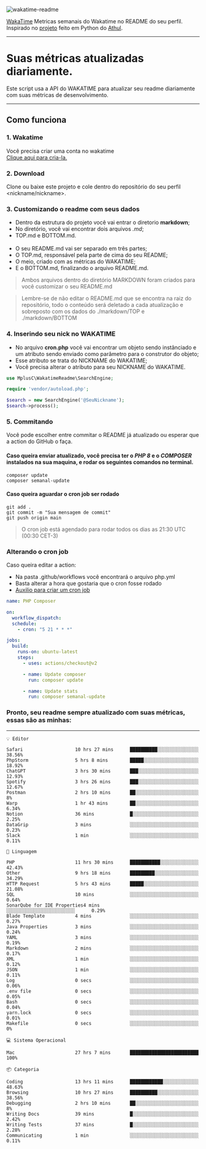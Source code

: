 ![wakatime-readme](https://socialify.git.ci/bymatheus/wakatime-readme/image?description=1&descriptionEditable=M%C3%A9tricas%20semanais%20do%20Wakatime%20no%20seu%20README%20de%20perfil.&font=KoHo&forks=1&language=1&owner=1&pattern=Signal&stargazers=1&theme=Dark)

[WakaTime](https://wakatime.com) Metricas semanais do Wakatime no README do seu perfil. <br>
Inspirado no [projeto](https://github.com/athul/waka-readme) feito em Python do [Athul](https://github.com/athul).
___

# Suas métricas atualizadas diariamente.
Este script usa a API do WAKATIME para atualizar seu readme diariamente com suas métricas de desenvolvimento.

___

## Como funciona

### 1. Wakatime
Você precisa criar uma conta no wakatime <br>
[Clique aqui para cria-la.](https://wakatime.com) 

### 2. Download
Clone ou baixe este projeto e cole dentro do repositório do seu perfil <nickname/nickname>.

### 3. Customizando o readme com seus dados
- Dentro da estrutura do projeto você vai entrar o diretorio **markdown**;  
- No diretório, você vai encontrar dois arquivos *.md*;
- TOP.md e BOTTOM.md.
<br><br>
- O seu README.md vai ser separado em três partes; 
- O TOP.md, responsável pela parte de cima do seu README;
- O meio, criado com as métricas do WAKATIME;
- E o BOTTOM.md, finalizando o arquivo README.md.<br>

> Ambos arquivos dentro do diretório MARKDOWN foram criados para você customizar o seu README.md

> Lembre-se de não editar o README.md que se encontra na raiz do repositório, todo o conteúdo será deletado a cada atualização e sobreposto com os dados do ./markdown/TOP e ./markdown/BOTTOM

### 4. Inserindo seu nick no WAKATIME
- No arquivo **cron.php** você vai encontrar um objeto sendo instânciado e um atributo sendo enviado como parâmetro para o construtor do objeto;
- Esse atributo se trata do NICKNAME do WAKATIME;
- Você precisa alterar o atributo para seu NICKNAME do WAKATIME.

```php
use MplusC\WakatimeReadme\SearchEngine;

require 'vendor/autoload.php';

$search = new SearchEngine('@SeuNickname');
$search->process();
```

### 5. Commitando
Você pode escolher entre commitar o README já atualizado ou esperar que a action do GitHub o faça. <br>

#### Caso queira enviar atualizado, você precisa ter o *PHP 8* e o *COMPOSER* instalados na sua maquina, e rodar os seguintes comandos no terminal.
```composer
composer update
composer semanal-update 
```

#### Caso queira aguardar o cron job ser rodado 
```git 
git add .
git commit -m "Sua mensagem de commit"
git push origin main
```

>O cron job está agendado para rodar todos os dias as 21:30 UTC (00:30 CET-3) 

### Alterando o cron job
Caso queira editar a action:

- Na pasta .github/workflows você encontrará o arquivo php.yml
- Basta alterar a hora que gostaria que o cron fosse rodado
- [Auxilio para criar um cron job](https://crontab.guru)

```yml
name: PHP Composer

on:
  workflow_dispatch:
  schedule:
    - cron: "5 21 * * *"

jobs:
  build:
    runs-on: ubuntu-latest
    steps:
      - uses: actions/checkout@v2

      - name: Update composer
        run: composer update

      - name: Update stats
        run: composer semanal-update
```

### Pronto, seu readme sempre atualizado com suas métricas, essas são as minhas:

___
```text
💡 Editor

Safari                   10 hrs 27 mins      ██████████░░░░░░░░░░░░░░░     38.56%
PhpStorm                 5 hrs 8 mins        █████░░░░░░░░░░░░░░░░░░░░     18.92%
ChatGPT                  3 hrs 30 mins       ███░░░░░░░░░░░░░░░░░░░░░░     12.93%
Spotify                  3 hrs 26 mins       ███░░░░░░░░░░░░░░░░░░░░░░     12.67%
Postman                  2 hrs 10 mins       ██░░░░░░░░░░░░░░░░░░░░░░░         8%
Warp                     1 hr 43 mins        ██░░░░░░░░░░░░░░░░░░░░░░░      6.34%
Notion                   36 mins             █░░░░░░░░░░░░░░░░░░░░░░░░      2.25%
DataGrip                 3 mins              ░░░░░░░░░░░░░░░░░░░░░░░░░      0.23%
Slack                    1 min               ░░░░░░░░░░░░░░░░░░░░░░░░░      0.11%
```
```text
💬 Linguagem

PHP                      11 hrs 30 mins      ███████████░░░░░░░░░░░░░░     42.43%
Other                    9 hrs 18 mins       █████████░░░░░░░░░░░░░░░░     34.29%
HTTP Request             5 hrs 43 mins       █████░░░░░░░░░░░░░░░░░░░░     21.08%
SQL                      10 mins             ░░░░░░░░░░░░░░░░░░░░░░░░░      0.64%
SonarQube for IDE Properties4 mins              ░░░░░░░░░░░░░░░░░░░░░░░░░      0.29%
Blade Template           4 mins              ░░░░░░░░░░░░░░░░░░░░░░░░░      0.27%
Java Properties          3 mins              ░░░░░░░░░░░░░░░░░░░░░░░░░      0.24%
YAML                     3 mins              ░░░░░░░░░░░░░░░░░░░░░░░░░      0.19%
Markdown                 2 mins              ░░░░░░░░░░░░░░░░░░░░░░░░░      0.17%
XML                      1 min               ░░░░░░░░░░░░░░░░░░░░░░░░░      0.12%
JSON                     1 min               ░░░░░░░░░░░░░░░░░░░░░░░░░      0.11%
Log                      0 secs              ░░░░░░░░░░░░░░░░░░░░░░░░░      0.06%
.env file                0 secs              ░░░░░░░░░░░░░░░░░░░░░░░░░      0.05%
Bash                     0 secs              ░░░░░░░░░░░░░░░░░░░░░░░░░      0.04%
yarn.lock                0 secs              ░░░░░░░░░░░░░░░░░░░░░░░░░      0.01%
Makefile                 0 secs              ░░░░░░░░░░░░░░░░░░░░░░░░░         0%
```
```text
💻 Sistema Operacional

Mac                      27 hrs 7 mins       █████████████████████████       100%
```
```text
📦 Categoria

Coding                   13 hrs 11 mins      ████████████░░░░░░░░░░░░░     48.63%
Browsing                 10 hrs 27 mins      ██████████░░░░░░░░░░░░░░░     38.56%
Debugging                2 hrs 10 mins       ██░░░░░░░░░░░░░░░░░░░░░░░         8%
Writing Docs             39 mins             █░░░░░░░░░░░░░░░░░░░░░░░░      2.42%
Writing Tests            37 mins             █░░░░░░░░░░░░░░░░░░░░░░░░      2.28%
Communicating            1 min               ░░░░░░░░░░░░░░░░░░░░░░░░░      0.11%
```
